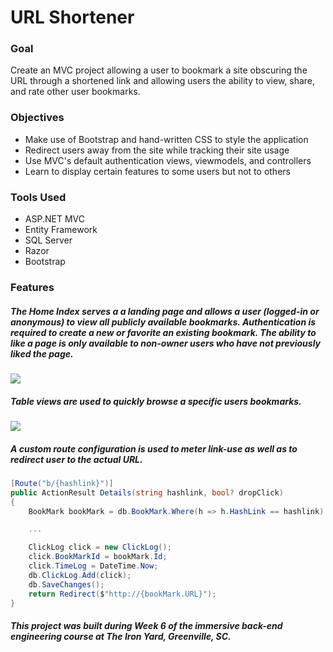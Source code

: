 # URL Shortener

### Goal

Create an MVC project allowing a user to bookmark a site obscuring the URL through a shortened link and allowing users the ability to view, share, and rate other user bookmarks. 

### Objectives

* Make use of Bootstrap and hand-written CSS to style the application
* Redirect users away from the site while tracking their site usage
* Use MVC's default authentication views, viewmodels, and controllers
* Learn to display certain features to some users but not to others

### Tools Used

* ASP.NET MVC
* Entity Framework
* SQL Server
* Razor
* Bootstrap

### Features

##### The Home Index serves a a landing page and allows a user (logged-in or anonymous) to view all publicly available bookmarks. Authentication is required to create a new or favorite an existing bookmark. The ability to like a page is only available to non-owner users who have not previously liked the page.
![](https://cdn.rawgit.com/NLHawkins/URLShortener/4fa7be82/URLShortener/Images/URLPort3.png)
##### Table views are used to quickly browse a specific users bookmarks.
![](https://rawgit.com/NLHawkins/URLShortener/master/URLPort2.png)
##### A custom route configuration is used to meter link-use as well as to redirect user to the actual URL. 
```csharp
[Route("b/{hashlink}")]
public ActionResult Details(string hashlink, bool? dropClick)
{
	BookMark bookMark = db.BookMark.Where(h => h.HashLink == hashlink).FirstOrDefault();

	...

	ClickLog click = new ClickLog();
	click.BookMarkId = bookMark.Id;
	click.TimeLog = DateTime.Now;
	db.ClickLog.Add(click);
	db.SaveChanges();
	return Redirect($"http://{bookMark.URL}");
}
```
##### This project was built during Week 6 of the immersive back-end engineering course at The Iron Yard, Greenville, SC.

